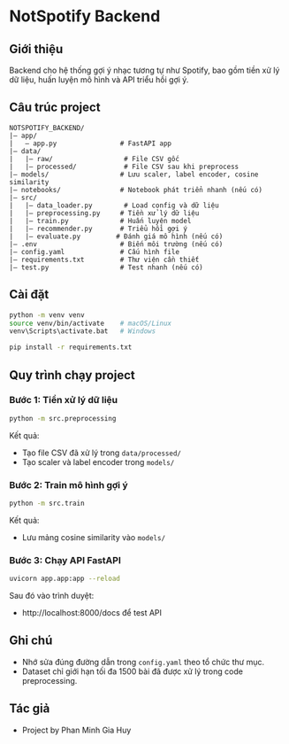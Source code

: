 # NotSpotify Backend

## Giới thiệu
Backend cho hệ thống gợi ý nhạc tương tự như Spotify, bao gồm tiền xử lý dữ liệu, huấn luyện mô hình và API triểu hồi gợi ý.

## Câu trúc project

```
NOTSPOTIFY_BACKEND/
|— app/
|   — app.py                # FastAPI app
|— data/
|   |— raw/                  # File CSV gốc
|   |— processed/            # File CSV sau khi preprocess
|— models/                  # Lưu scaler, label encoder, cosine similarity
|— notebooks/               # Notebook phát triển nhanh (nếu có)
|— src/
|   |— data_loader.py        # Load config và dữ liệu
|   |— preprocessing.py     # Tiền xử lý dữ liệu
|   |— train.py             # Huấn luyện model
|   |— recommender.py       # Triểu hồi gợi ý
|   |— evaluate.py         # Đánh giá mô hình (nếu có)
|— .env                     # Biến môi trường (nếu có)
|— config.yaml              # Cấu hình file
|— requirements.txt         # Thư viện cần thiết
|— test.py                  # Test nhanh (nếu có)
```

## Cài đặt

```bash
python -m venv venv
source venv/bin/activate    # macOS/Linux
venv\Scripts\activate.bat   # Windows

pip install -r requirements.txt
```

## Quy trình chạy project

### Bước 1: Tiền xử lý dữ liệu

```bash
python -m src.preprocessing
```

Kết quả:
- Tạo file CSV đã xử lý trong `data/processed/`
- Tạo scaler và label encoder trong `models/`

### Bước 2: Train mô hình gợi ý

```bash
python -m src.train
```

Kết quả:
- Lưu mảng cosine similarity vào `models/`

### Bước 3: Chạy API FastAPI

```bash
uvicorn app.app:app --reload
```

Sau đó vào trình duyệt:
- http://localhost:8000/docs để test API

## Ghi chú
- Nhớ sửa đúng đường dẫn trong `config.yaml` theo tổ chức thư mục.
- Dataset chỉ giới hạn tối đa 1500 bài đã được xử lý trong code preprocessing.

## Tác giả
- Project by Phan Minh Gia Huy

